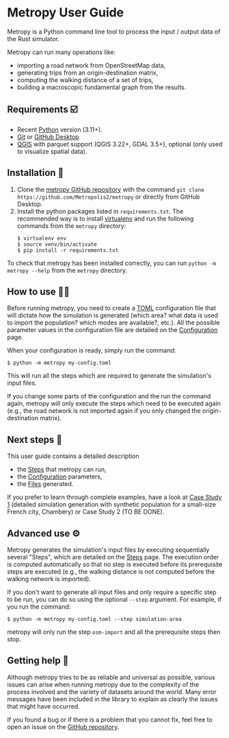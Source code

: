 # Metropy User Guide

Metropy is a Python command line tool to process the input / output data of the Rust simulator.

Metropy can run many operations like:

- importing a road network from OpenStreetMap data,
- generating trips from an origin-destination matrix,
- computing the walking distance of a set of trips,
- building a macroscopic fundamental graph from the results.


## Requirements ☑️

- Recent [Python](https://www.python.org/downloads/) version (3.11+).
- [Git](https://git-scm.com/downloads) or [GitHub Desktop](https://desktop.github.com/download/)
- [QGIS](https://qgis.org/download/) with parquet support (QGIS 3.22+, GDAL 3.5+),
  optional (only used to visualize spatial data).


## Installation 🔧

1. Clone the [metropy GitHub repository](https://github.com/Metropolis2/metropy) with the command
   `git clone https://github.com/Metropolis2/metropy` or directly from GitHub Desktop.
2. Install the python packages listed in `requirements.txt`. The recommended way is to install
   [virtualenv](https://virtualenv.pypa.io/en/latest/installation.html) and run the following
   commands from the `metropy` directory:
   ```shell
   $ virtualenv env
   $ source venv/bin/activate
   $ pip install -r requirements.txt
   ```

To check that metropy has been installed correctly, you can run `python -m metropy --help` from the
`metropy` directory.


## How to use 🤷‍♂️

Before running metropy, you need to create a [TOML](https://toml.io/) configuration file that will
dictate how the simulation is generated (which area? what data is used to import the population?
which modes are available?, etc.).
All the possible parameter values in the configuration file are detailed on the
[Configuration](configuration.md) page.

When your configuration is ready, simply run the command:
```shell
$ python -m metropy my-config.toml
```
This will run all the steps which are required to generate the simulation's input files.

If you change some parts of the configuration and the run the command again, metropy will only
execute the steps which need to be executed again (e.g., the road network is not imported again if
you only changed the origin-destination matrix).


## Next steps 🧭

This user guide contains a detailed description
- the [Steps](steps.md) that metropy can run,
- the [Configuration](configuration.md) parameters,
- the [Files](files.md) generated.

If you prefer to learn through complete examples, have a look at [Case Study 1](chambery.md) (detailed
simulation generation with synthetic population for a small-size French city, Chambéry) or Case
Study 2 (TO BE DONE).


## Advanced use ⚙️

Metropy generates the simulation's input files by executing sequentially several "Steps", which are
detailed on the [Steps](steps.md) page.
The execution order is computed automatically so that no step is executed before its prerequisite
steps are executed (e.g., the walking distance is not computed before the walking network is
imported).

If you don't want to generate all input files and only require a specific step to be run, you can do
so using the optional `--step` argument.
For example, if you run the command:
```shell
$ python -m metropy my-config.toml --step simulation-area
```
metropy will only run the step `osm-import` and all the prerequisite steps then stop.


## Getting help 🛟

Although metropy tries to be as reliable and universal as possible, various issues can arise when
running metropy due to the complexity of the process involved and the variety of datasets around the
world.
Many error messages have been included in the library to explain as clearly the issues that might
have occurred.

If you found a bug or if there is a problem that you cannot fix, feel free to open an issue on the
[GitHub repository](https://github.com/Metropolis2/metropy/issues).

